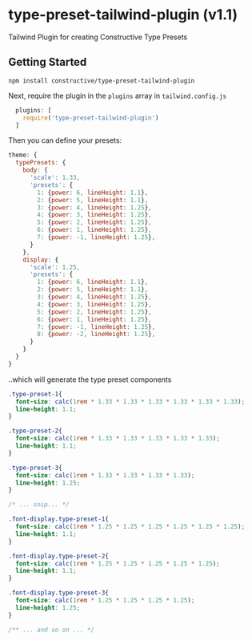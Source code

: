 # type-preset-tailwind-plugin (v1.1)
Tailwind Plugin for creating Constructive Type Presets

## Getting Started

`npm install constructive/type-preset-tailwind-plugin`

Next, require the plugin in the `plugins` array in `tailwind.config.js`

```js
  plugins: [
    require('type-preset-tailwind-plugin')
  ]
```


Then you can define your presets:

```js
theme: {
  typePresets: {
    body: {
      'scale': 1.33,
      'presets': {
        1: {power: 6, lineHeight: 1.1},
        2: {power: 5, lineHeight: 1.1},
        3: {power: 4, lineHeight: 1.25},
        4: {power: 3, lineHeight: 1.25},
        5: {power: 2, lineHeight: 1.25},
        6: {power: 1, lineHeight: 1.25},
        7: {power: -1, lineHeight: 1.25},
      }
    },      
    display: {
      'scale': 1.25,
      'presets': {
        1: {power: 6, lineHeight: 1.1},
        2: {power: 5, lineHeight: 1.1},
        3: {power: 4, lineHeight: 1.25},
        4: {power: 3, lineHeight: 1.25},
        5: {power: 2, lineHeight: 1.25},
        6: {power: 1, lineHeight: 1.25},
        7: {power: -1, lineHeight: 1.25},
        8: {power: -2, lineHeight: 1.25},
      }
    }
  }
}
```

..which will generate the type preset components

```css
.type-preset-1{
  font-size: calc(1rem * 1.33 * 1.33 * 1.33 * 1.33 * 1.33 * 1.33);
  line-height: 1.1;
}

.type-preset-2{
  font-size: calc(1rem * 1.33 * 1.33 * 1.33 * 1.33 * 1.33);
  line-height: 1.1;
}

.type-preset-3{
  font-size: calc(1rem * 1.33 * 1.33 * 1.33 * 1.33);
  line-height: 1.25;
}

/* ... snip... */

.font-display.type-preset-1{
  font-size: calc(1rem * 1.25 * 1.25 * 1.25 * 1.25 * 1.25 * 1.25);
  line-height: 1.1;
}

.font-display.type-preset-2{
  font-size: calc(1rem * 1.25 * 1.25 * 1.25 * 1.25 * 1.25);
  line-height: 1.1;
}

.font-display.type-preset-3{
  font-size: calc(1rem * 1.25 * 1.25 * 1.25 * 1.25);
  line-height: 1.25;
}

/** ... and so on ... */

```